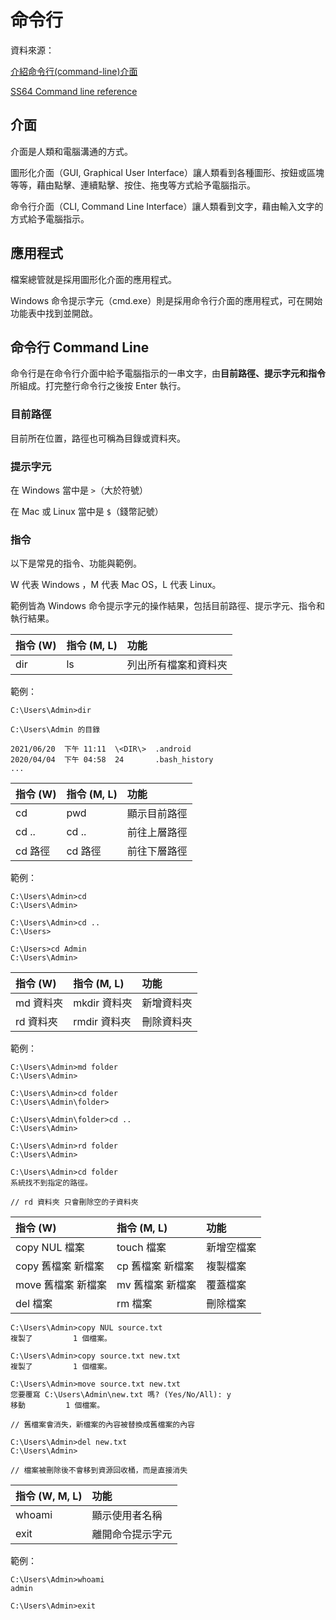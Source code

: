 # 命令行

資料來源：

[介紹命令行(command-line)介面](https://carolhsu.gitbooks.io/django-girls-tutorial-traditional-chiness/content/intro_to_command_line/README.html)

[SS64 Command line reference](https://ss64.com/)

## 介面

介面是人類和電腦溝通的方式。

圖形化介面（GUI, Graphical User Interface）讓人類看到各種圖形、按鈕或區塊等等，藉由點擊、連續點擊、按住、拖曳等方式給予電腦指示。

命令行介面（CLI, Command Line Interface）讓人類看到文字，藉由輸入文字的方式給予電腦指示。

## 應用程式

檔案總管就是採用圖形化介面的應用程式。

Windows 命令提示字元（cmd.exe）則是採用命令行介面的應用程式，可在開始功能表中找到並開啟。

## 命令行 Command Line

命令行是在命令行介面中給予電腦指示的一串文字，由**目前路徑、提示字元和指令**所組成。打完整行命令行之後按 Enter 執行。

### 目前路徑

目前所在位置，路徑也可稱為目錄或資料夾。

### 提示字元

在 Windows 當中是 `>`（大於符號）

在 Mac 或 Linux 當中是 `$`（錢幣記號）

### 指令

以下是常見的指令、功能與範例。

W 代表 Windows ，M 代表 Mac OS，L 代表 Linux。

範例皆為 Windows 命令提示字元的操作結果，包括目前路徑、提示字元、指令和執行結果。

| 指令 (W) | 指令 (M, L) | 功能 |
| :- | :- | :- |
| dir | ls | 列出所有檔案和資料夾 |

範例：

```text
C:\Users\Admin>dir

C:\Users\Admin 的目錄

2021/06/20  下午 11:11  \<DIR\>  .android
2020/04/04  下午 04:58  24       .bash_history
...
```

| 指令 (W) | 指令 (M, L) | 功能 |
| :- | :- | :- |
| cd | pwd | 顯示目前路徑 |
| cd .. | cd .. | 前往上層路徑 |
| cd 路徑 | cd 路徑 | 前往下層路徑 |

範例：

```text
C:\Users\Admin>cd
C:\Users\Admin>

C:\Users\Admin>cd ..
C:\Users>

C:\Users>cd Admin
C:\Users\Admin>
```

| 指令 (W) | 指令 (M, L) | 功能 |
| :- | :- | :- |
| md 資料夾 | mkdir 資料夾 | 新增資料夾 |
| rd 資料夾 | rmdir 資料夾 | 刪除資料夾 |

範例：

```text
C:\Users\Admin>md folder
C:\Users\Admin>

C:\Users\Admin>cd folder
C:\Users\Admin\folder>

C:\Users\Admin\folder>cd ..
C:\Users\Admin>

C:\Users\Admin>rd folder
C:\Users\Admin>

C:\Users\Admin>cd folder
系統找不到指定的路徑。

// rd 資料夾 只會刪除空的子資料夾
```

| 指令 (W) | 指令 (M, L) | 功能 |
| :- | :- | :- |
| copy NUL 檔案 | touch 檔案 | 新增空檔案 |
| copy 舊檔案 新檔案 | cp 舊檔案 新檔案 | 複製檔案 |
| move 舊檔案 新檔案 | mv 舊檔案 新檔案 | 覆蓋檔案 |
| del 檔案 | rm 檔案 | 刪除檔案 |

```text
C:\Users\Admin>copy NUL source.txt
複製了         1 個檔案。

C:\Users\Admin>copy source.txt new.txt
複製了         1 個檔案。

C:\Users\Admin>move source.txt new.txt
您要覆寫 C:\Users\Admin\new.txt 嗎? (Yes/No/All): y
移動         1 個檔案。

// 舊檔案會消失，新檔案的內容被替換成舊檔案的內容

C:\Users\Admin>del new.txt
C:\Users\Admin>

// 檔案被刪除後不會移到資源回收桶，而是直接消失
```

| 指令 (W, M, L) | 功能 |
| :- | :- |
| whoami | 顯示使用者名稱 |
| exit | 離開命令提示字元 |

範例：

```text
C:\Users\Admin>whoami
admin

C:\Users\Admin>exit
```
